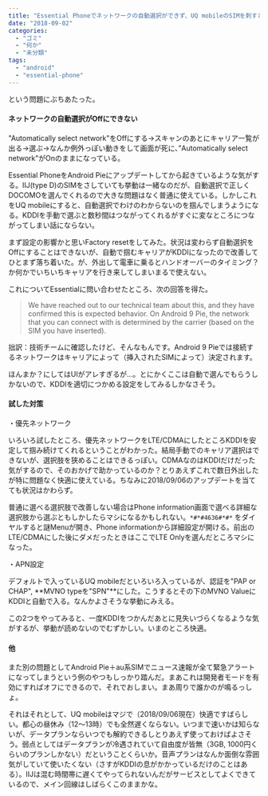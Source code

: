 ```yaml
---
title: "Essential Phoneでネットワークの自動選択ができず、UQ mobileのSIMを刺すと通信が不安定になる"
date: "2018-09-02"
categories: 
  - "ゴミ"
  - "何か"
  - "未分類"
tags: 
  - "android"
  - "essential-phone"
---
```


という問題にぶちあたった。

#### ネットワークの自動選択がOffにできない

"Automatically select network"をOffにする→スキャンのあとにキャリア一覧が出る→選ぶ→なんか例外っぽい動きをして画面が死に、”Automatically select network"がOnのままになっている。

Essential PhoneをAndroid Pieにアップデートしてから起きているような気がする。IIJ(type D)のSIMをさしていても挙動は一緒なのだが、自動選択で正しくDOCOMOを選んでくれるので大きな問題はなく普通に使えている。しかしこれをUQ mobileにすると、自動選択でわけのわからないのを掴んでしまうようになる。KDDIを手動で選ぶと数秒間はつながってくれるがすぐに変なところにつながってしまい話にならない。

まず設定の影響かと思いFactory resetをしてみた。状況は変わらず自動選択をOffにすることはできないが、自動で掴むキャリアがKDDIになったので改善してひとまず落ち着いた。が、外出して電車に乗るとハンドオーバーのタイミング？か何かでいちいちキャリアを行き来してしまいまるで使えない。

これについてEssentialに問い合わせたところ、次の回答を得た。

> We have reached out to our technical team about this, and they have confirmed this is expected behavior. On Android 9 Pie, the network that you can connect with is determined by the carrier (based on the SIM you have inserted).

拙訳：技術チームに確認したけど、そんなもんです。Android 9 Pieでは接続するネットワークはキャリアによって（挿入されたSIMによって）決定されます。

ほんまか？にしてはUIがアレすぎるが…。とにかくここは自動で選んでもらうしかないので、KDDIを適切につかめる設定をしてみるしかなさそう。

#### 試した対策

・優先ネットワーク

いろいろ試したところ、優先ネットワークをLTE/CDMAにしたところKDDIを安定して掴み続けてくれるということがわかった。結局手動でのキャリア選択はできないが、選択肢を狭めることはできるっぽい。CDMAなのはKDDIだけだった気がするので、そのおかげで助かっているのか？とりあえずこれで数日外出したが特に問題なく快適に使えている。ちなみに2018/09/06のアップデートを当てても状況はかわらず。

普通に選べる選択肢で改善しない場合はPhone information画面で選べる詳細な選択肢から選ぶともしかしたらマシになるかもしれない。`*#*#4636#*#*` をダイヤルすると謎Menuが開き、Phone informationから詳細設定が開ける。前出のLTE/CDMAにした後にダメだったときはここでLTE Onlyを選んだところマシになった。

・APN設定

デフォルトで入っているUQ mobileだといろいろ入っているが、認証を"PAP or CHAP", **MVNO typeを"SPN"**にした。こうするとその下のMVNO ValueにKDDIと自動で入る。なんかよさそうな挙動にみえる。

この2つをやってみると、一度KDDIをつかんだあとに見失いづらくなるような気がするが、挙動が読めないのでむずかしい。いまのところ快適。

#### 他

また別の問題としてAndroid Pie＋au系SIMでニュース速報が全て緊急アラートになってしまうという例のやつもしっかり踏んだ。まあこれは開発者モードを有効にすればオフにできるので、それでおしまい。まあ周りで誰かのが鳴るっしょ。

それはそれとして、UQ mobileはマジで（2018/09/06現在）快適ですばらしい。都心の昼休み（12～13時）でも全然遅くならない。いつまで速いかは知らないが、データプランならいつでも解約できるしとりあえず使っておけばよさそう。弱点としてはデータプランが冷遇されていて自由度が皆無（3GB, 1000円くらいのプランしかない）だということくらいか。音声プランはなんか面倒な雰囲気がしていて使いたくない（さすがKDDIの息がかかっているだけのことはある）。IIJは混む時間帯に遅くてやってられないんだがサービスとしてよくできているので、メイン回線はしばらくこのままかな。
